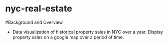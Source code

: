 # nyc-real-estate

 #Background and Overview
 
 * Data visualization of historical property sales in NYC over a year. Display property sales on a google map over a period of time.
  
  
  
